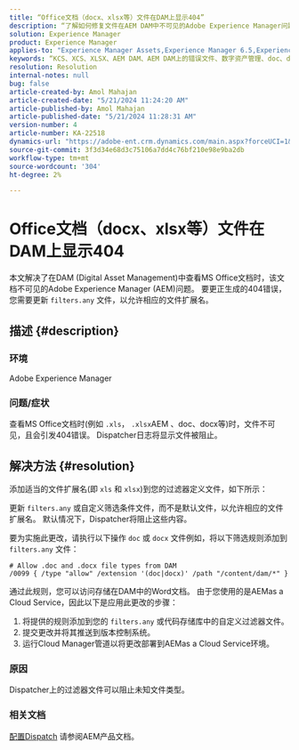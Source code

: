 ```yaml
---
title: “Office文档（docx、xlsx等）文件在DAM上显示404”
description: “了解如何修复文件在AEM DAM中不可见的Adobe Experience Manager问题。 更新dispatcher配置中的filters.any文件。”
solution: Experience Manager
product: Experience Manager
applies-to: "Experience Manager Assets,Experience Manager 6.5,Experience Manager"
keywords: “KCS、XCS、XLSX、AEM DAM、AEM DAM上的错误文件、数字资产管理、doc、docx、office、404错误”
resolution: Resolution
internal-notes: null
bug: false
article-created-by: Amol Mahajan
article-created-date: "5/21/2024 11:24:20 AM"
article-published-by: Amol Mahajan
article-published-date: "5/21/2024 11:28:31 AM"
version-number: 4
article-number: KA-22518
dynamics-url: "https://adobe-ent.crm.dynamics.com/main.aspx?forceUCI=1&pagetype=entityrecord&etn=knowledgearticle&id=cbb530a6-6417-ef11-9f8a-6045bd006c82"
source-git-commit: 3f3d34e68d3c75106a7dd4c76bf210e98e9ba2db
workflow-type: tm+mt
source-wordcount: '304'
ht-degree: 2%

---
```


# Office文档（docx、xlsx等）文件在DAM上显示404


本文解决了在DAM (Digital Asset Management)中查看MS Office文档时，该文档不可见的Adobe Experience Manager (AEM)问题。 要更正生成的404错误，您需要更新 `filters.any` 文件，以允许相应的文件扩展名。

## 描述 {#description}


### 环境

Adobe Experience Manager

### 问题/症状

查看MS Office文档时(例如 `.xls`， `.xlsx`AEM 、doc、docx等)时，文件不可见，且会引发404错误。 Dispatcher日志将显示文件被阻止。


## 解决方法 {#resolution}


添加适当的文件扩展名(即 `xls` 和 `xlsx`)到您的过滤器定义文件，如下所示：

更新 `filters.any` 或自定义筛选条件文件，而不是默认文件，以允许相应的文件扩展名。 默认情况下，Dispatcher将阻止这些内容。

要为实施此更改，请执行以下操作 `doc` 或 `docx` 文件例如，将以下筛选规则添加到 `filters.any` 文件：


```
# Allow .doc and .docx file types from DAM
/0099 { /type "allow" /extension '(doc|docx)' /path "/content/dam/*" }
```


通过此规则，您可以访问存储在DAM中的Word文档。 由于您使用的是AEMas a Cloud Service，因此以下是应用此更改的步骤：

1. 将提供的规则添加到您的 `filters.any` 或代码存储库中的自定义过滤器文件。
2. 提交更改并将其推送到版本控制系统。
3. 运行Cloud Manager管道以将更改部署到AEMas a Cloud Service环境。


### 原因

Dispatcher上的过滤器文件可以阻止未知文件类型。

### 相关文档

[配置Dispatch](https://experienceleague.adobe.com/docs/experience-manager-dispatcher/using/configuring/dispatcher-configuration.html?lang=zh-Hans) 请参阅AEM产品文档。
